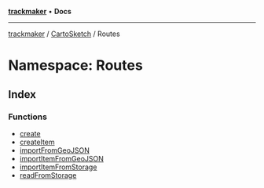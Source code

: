[**trackmaker**](../../../../index.md) • **Docs**

***

[trackmaker](../../../../globals.md) / [CartoSketch](../../index.md) / Routes

# Namespace: Routes

## Index

### Functions

- [create](functions/create.md)
- [createItem](functions/createItem.md)
- [importFromGeoJSON](functions/importFromGeoJSON.md)
- [importItemFromGeoJSON](functions/importItemFromGeoJSON.md)
- [importItemFromStorage](functions/importItemFromStorage.md)
- [readFromStorage](functions/readFromStorage.md)
